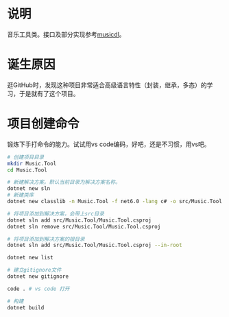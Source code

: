 # 说明
音乐工具类。接口及部分实现参考[musicdl](https://github.com/CharlesPikachu/musicdl)。

# 诞生原因
逛GitHub时，发现这种项目非常适合高级语言特性（封装，继承，多态）的学习，于是就有了这个项目。

# 项目创建命令
锻炼下手打命令的能力。试试用vs code编码，好吧，还是不习惯，用vs吧。

```bash
# 创建项目目录
mkdir Music.Tool
cd Music.Tool

# 新建解决方案。默认当前目录为解决方案名称。
dotnet new sln
# 新建类库
dotnet new classlib -n Music.Tool -f net6.0 -lang c# -o src/Music.Tool

# 将项目添加到解决方案，会带上src目录
dotnet sln add src/Music.Tool/Music.Tool.csproj
dotnet sln remove src/Music.Tool/Music.Tool.csproj

# 将项目添加到解决方案的根目录
dotnet sln add src/Music.Tool/Music.Tool.csproj --in-root

dotnet new list

# 建立gitignore文件
dotnet new gitignore

code . # vs code 打开

# 构建
dotnet build
```